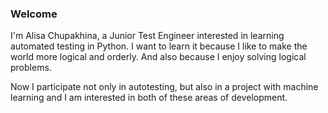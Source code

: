 ### Welcome

I'm Alisa Chupakhina, a Junior Test Engineer interested in learning automated testing in Python.
I want to learn it because I like to make the world more logical and orderly.
And also because I enjoy solving logical problems.

Now I participate not only in autotesting, but also in a project with machine learning and I am interested in both of these areas of development.
